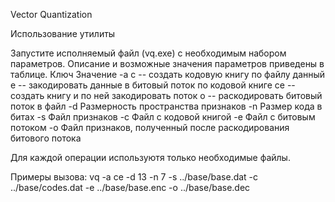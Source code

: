 Vector Quantization

Использование утилиты

Запустите исполняемый файл (vq.exe) с необходимым набором параметров.
Описание и возможные значения параметров приведены в таблице.
Ключ	Значение
-a		c -- создать кодовую книгу по файлу данный
		e -- закодировать данные в битовый поток по кодовой книге
		ce -- создать книгу и по ней закодировать поток
		o -- раскодировать битовый поток в файл
-d	Размерность пространства признаков
-n	Размер кода в битах
-s	Файл признаков
-c	Файл с кодовой книгой
-e	Файл с битовым потоком
-o	Файл признаков, полученный после раскодирования битового потока

Для каждой операции используютя только необходимые файлы.

Примеры вызова:
vq -a ce -d 13 -n 7 -s ../base/base.dat -c ../base/codes.dat -e ../base/base.enc -o ../base/base.dec

